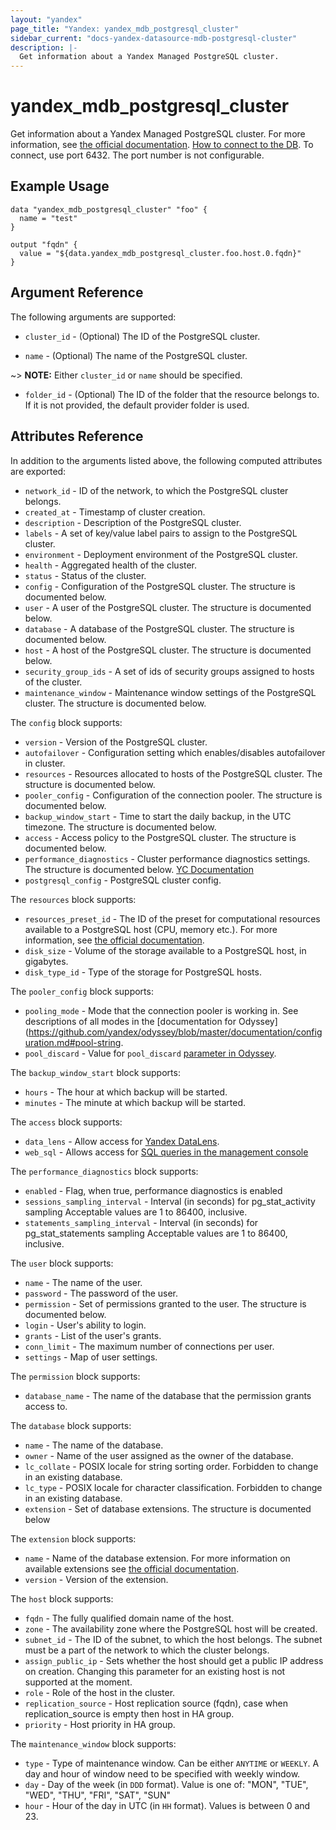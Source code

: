 ```yaml
---
layout: "yandex"
page_title: "Yandex: yandex_mdb_postgresql_cluster"
sidebar_current: "docs-yandex-datasource-mdb-postgresql-cluster"
description: |-
  Get information about a Yandex Managed PostgreSQL cluster.
---
```


# yandex\_mdb\_postgresql\_cluster

Get information about a Yandex Managed PostgreSQL cluster. For more information, see
[the official documentation](https://cloud.yandex.com/docs/managed-postgresql/).
[How to connect to the DB](https://cloud.yandex.com/en-ru/docs/managed-postgresql/quickstart#connect). To connect, use port 6432. The port number is not configurable.

## Example Usage

```hcl
data "yandex_mdb_postgresql_cluster" "foo" {
  name = "test"
}

output "fqdn" {
  value = "${data.yandex_mdb_postgresql_cluster.foo.host.0.fqdn}"
}
```

## Argument Reference

The following arguments are supported:

* `cluster_id` - (Optional) The ID of the PostgreSQL cluster.

* `name` - (Optional) The name of the PostgreSQL cluster.

~> **NOTE:** Either `cluster_id` or `name` should be specified.

* `folder_id` - (Optional) The ID of the folder that the resource belongs to. If it is not provided, the default provider folder is used.

## Attributes Reference

In addition to the arguments listed above, the following computed attributes are
exported:

* `network_id` - ID of the network, to which the PostgreSQL cluster belongs.
* `created_at` - Timestamp of cluster creation.
* `description` - Description of the PostgreSQL cluster.
* `labels` - A set of key/value label pairs to assign to the PostgreSQL cluster.
* `environment` - Deployment environment of the PostgreSQL cluster.
* `health` - Aggregated health of the cluster.
* `status` - Status of the cluster.
* `config` - Configuration of the PostgreSQL cluster. The structure is documented below.
* `user` - A user of the PostgreSQL cluster. The structure is documented below.
* `database` - A database of the PostgreSQL cluster. The structure is documented below.
* `host` - A host of the PostgreSQL cluster. The structure is documented below.
* `security_group_ids` - A set of ids of security groups assigned to hosts of the cluster.
* `maintenance_window` - Maintenance window settings of the PostgreSQL cluster. The structure is documented below.

The `config` block supports:

* `version` - Version of the PostgreSQL cluster.
* `autofailover` - Configuration setting which enables/disables autofailover in cluster.
* `resources` - Resources allocated to hosts of the PostgreSQL cluster. The structure is documented below.
* `pooler_config` - Configuration of the connection pooler. The structure is documented below.
* `backup_window_start` - Time to start the daily backup, in the UTC timezone. The structure is documented below.
* `access` - Access policy to the PostgreSQL cluster. The structure is documented below.
* `performance_diagnostics` - Cluster performance diagnostics settings. The structure is documented below. [YC Documentation](https://cloud.yandex.com/docs/managed-postgresql/grpc/cluster_service#PerformanceDiagnostics)
* `postgresql_config` - PostgreSQL cluster config.

The `resources` block supports:

* `resources_preset_id` - The ID of the preset for computational resources available to a PostgreSQL host (CPU, memory etc.).
  For more information, see [the official documentation](https://cloud.yandex.com/docs/managed-postgresql/concepts/instance-types).
* `disk_size` - Volume of the storage available to a PostgreSQL host, in gigabytes.
* `disk_type_id` - Type of the storage for PostgreSQL hosts.

The `pooler_config` block supports:

* `pooling_mode` - Mode that the connection pooler is working in. See descriptions of all modes in the [documentation for Odyssey](https://github.com/yandex/odyssey/blob/master/documentation/configuration.md#pool-string.
* `pool_discard` - Value for `pool_discard` [parameter in Odyssey](https://github.com/yandex/odyssey/blob/master/documentation/configuration.md#pool_discard-yesno).

The `backup_window_start` block supports:

* `hours` - The hour at which backup will be started.
* `minutes` - The minute at which backup will be started.

The `access` block supports:

* `data_lens` - Allow access for [Yandex DataLens](https://cloud.yandex.com/services/datalens).
* `web_sql` - Allows access for [SQL queries in the management console](https://cloud.yandex.com/docs/managed-postgresql/operations/web-sql-query)


The `performance_diagnostics` block supports:
* `enabled` - Flag, when true, performance diagnostics is enabled
* `sessions_sampling_interval` - Interval (in seconds) for pg_stat_activity sampling Acceptable values are 1 to 86400, inclusive.
* `statements_sampling_interval` - Interval (in seconds) for pg_stat_statements sampling Acceptable values are 1 to 86400, inclusive.

The `user` block supports:

* `name` - The name of the user.
* `password` - The password of the user.
* `permission` - Set of permissions granted to the user. The structure is documented below.
* `login` - User's ability to login.
* `grants` - List of the user's grants.
* `conn_limit` - The maximum number of connections per user.
* `settings` - Map of user settings.

The `permission` block supports:

* `database_name` - The name of the database that the permission grants access to.

The `database` block supports:

* `name` - The name of the database.
* `owner` - Name of the user assigned as the owner of the database.
* `lc_collate` - POSIX locale for string sorting order. Forbidden to change in an existing database.
* `lc_type` - POSIX locale for character classification. Forbidden to change in an existing database.
* `extension` - Set of database extensions. The structure is documented below

The `extension` block supports:

* `name` - Name of the database extension. For more information on available extensions see [the official documentation](https://cloud.yandex.com/docs/managed-postgresql/operations/cluster-extensions).
* `version` - Version of the extension.

The `host` block supports:

* `fqdn` - The fully qualified domain name of the host.
* `zone` - The availability zone where the PostgreSQL host will be created.
* `subnet_id` - The ID of the subnet, to which the host belongs. The subnet must be a part of the network to which the cluster belongs.
* `assign_public_ip` - Sets whether the host should get a public IP address on creation. Changing this parameter for an existing host is not supported at the moment.
* `role` - Role of the host in the cluster.
* `replication_source` - Host replication source (fqdn), case when replication_source is empty then host in HA group.
* `priority` - Host priority in HA group.

The `maintenance_window` block supports:

* `type` - Type of maintenance window. Can be either `ANYTIME` or `WEEKLY`. A day and hour of window need to be specified with weekly window.
* `day` - Day of the week (in `DDD` format). Value is one of: "MON", "TUE", "WED", "THU", "FRI", "SAT", "SUN"
* `hour` - Hour of the day in UTC (in `HH` format). Values is between 0 and 23.


